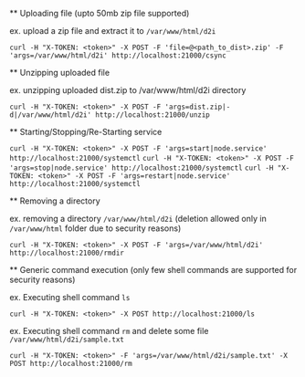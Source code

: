 ** Uploading file (upto 50mb zip file supported)

ex. upload a zip file and extract it to `/var/www/html/d2i`

`curl -H "X-TOKEN: <token>" -X POST -F 'file=@<path_to_dist>.zip' -F 'args=/var/www/html/d2i' http://localhost:21000/csync`

** Unzipping uploaded file

ex. unzipping uploaded dist.zip to /var/www/html/d2i directory

`curl -H "X-TOKEN: <token>" -X POST -F 'args=dist.zip|-d|/var/www/html/d2i' http://localhost:21000/unzip`

** Starting/Stopping/Re-Starting service

`curl -H "X-TOKEN: <token>" -X POST -F 'args=start|node.service' http://localhost:21000/systemctl`
`curl -H "X-TOKEN: <token>" -X POST -F 'args=stop|node.service' http://localhost:21000/systemctl`
`curl -H "X-TOKEN: <token>" -X POST -F 'args=restart|node.service' http://localhost:21000/systemctl`

** Removing a directory

ex. removing a directory `/var/www/html/d2i` (deletion allowed only in `/var/www/html` folder due to security reasons)

`curl -H "X-TOKEN: <token>" -X POST -F 'args=/var/www/html/d2i' http://localhost:21000/rmdir`


** Generic command execution (only few shell commands are supported for security reasons)

ex. Executing shell command `ls`

`curl -H "X-TOKEN: <token>" -X POST http://localhost:21000/ls`

ex. Executing shell command `rm` and delete some file `/var/www/html/d2i/sample.txt`

`curl -H "X-TOKEN: <token>" -F 'args=/var/www/html/d2i/sample.txt' -X POST http://localhost:21000/rm`


